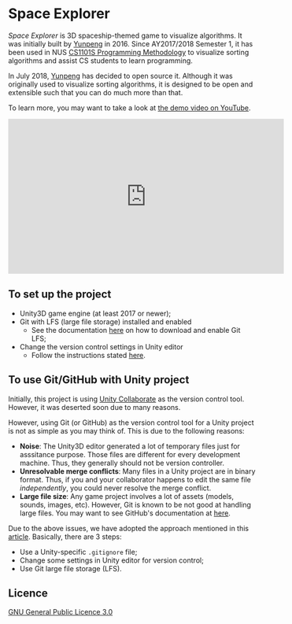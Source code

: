 # Space Explorer

_Space Explorer_ is 3D spaceship-themed game to visualize algorithms. It was initially built by [Yunpeng](https://github.com/yunpengn) in 2016. Since AY2017/2018 Semester 1, it has been used in NUS [CS1101S Programming Methodology](https://www.comp.nus.edu.sg/~cs1101s/) to visualize sorting algorithms and assist CS students to learn programming.

In July 2018, [Yunpeng](https://github.com/yunpengn) has decided to open source it. Although it was originally used to visualize sorting algorithms, it is designed to be open and extensible such that you can do much more than that.

To learn more, you may want to take a look at [the demo video on YouTube](https://www.youtube.com/watch?v=RQTNBPb4Q70).

<div align="center">
	<iframe width="560" height="315" src="https://www.youtube-nocookie.com/embed/RQTNBPb4Q70?rel=0" frameborder="0" allow="autoplay; encrypted-media" allowfullscreen></iframe>
</div>

## To set up the project

- Unity3D game engine (at least 2017 or newer);
- Git with LFS (large file storage) installed and enabled
	- See the documentation [here](https://git-lfs.github.com/) on how to download and enable Git LFS;
- Change the version control settings in Unity editor
	- Follow the instructions stated [here](https://robots.thoughtbot.com/how-to-git-with-unity).

## To use Git/GitHub with Unity project

Initially, this project is using [Unity Collaborate](https://unity3d.com/cn/unity/features/collaborate) as the version control tool. However, it was deserted soon due to many reasons.

However, using Git (or GitHub) as the version control tool for a Unity project is not as simple as you may think of. This is due to the following reasons:
- **Noise**: The Unity3D editor generated a lot of temporary files just for asssitance purpose. Those files are different for every development machine. Thus, they generally should not be version controller.
- **Unresolvable merge conflicts**: Many files in a Unity project are in binary format. Thus, if you and your collaborator happens to edit the same file _independently_, you could never resolve the merge conflict.
- **Large file size**: Any game project involves a lot of assets (models, sounds, images, etc). However, Git is known to be not good at handling large files. You may want to see GitHub's documentation at [here](https://help.github.com/articles/working-with-large-files/).

Due to the above issues, we have adopted the approach mentioned in this [article](https://robots.thoughtbot.com/how-to-git-with-unity). Basically, there are 3 steps:
- Use a Unity-specific `.gitignore` file;
- Change some settings in Unity editor for version control;
- Use Git large file storage (LFS).

## Licence

[GNU General Public Licence 3.0](LICENSE)
